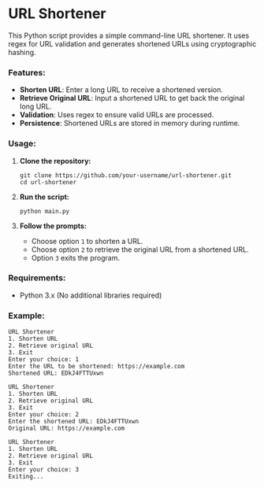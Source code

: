 # URL Shortener

This Python script provides a simple command-line URL shortener. It uses regex for URL validation and generates shortened URLs using cryptographic hashing.

### Features:

- **Shorten URL**: Enter a long URL to receive a shortened version.
- **Retrieve Original URL**: Input a shortened URL to get back the original long URL.
- **Validation**: Uses regex to ensure valid URLs are processed.
- **Persistence**: Shortened URLs are stored in memory during runtime.

### Usage:

1. **Clone the repository:**
   ```
   git clone https://github.com/your-username/url-shortener.git
   cd url-shortener
   ```

2. **Run the script:**
   ```
   python main.py
   ```

3. **Follow the prompts:**
   - Choose option `1` to shorten a URL.
   - Choose option `2` to retrieve the original URL from a shortened URL.
   - Option `3` exits the program.

### Requirements:

- Python 3.x (No additional libraries required)

### Example:

```
URL Shortener
1. Shorten URL
2. Retrieve original URL
3. Exit
Enter your choice: 1
Enter the URL to be shortened: https://example.com
Shortened URL: EDkJ4FTTUxwn

URL Shortener
1. Shorten URL
2. Retrieve original URL
3. Exit
Enter your choice: 2
Enter the shortened URL: EDkJ4FTTUxwn
Original URL: https://example.com

URL Shortener
1. Shorten URL
2. Retrieve original URL
3. Exit
Enter your choice: 3
Exiting...
```
